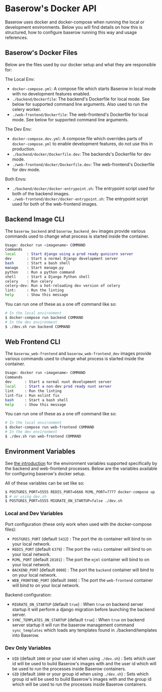 # Baserow's Docker API

Baserow uses docker and docker-compose when running the local or development
environments. Below you will find details on how this is structured, how to configure
baserow running this way and usage references.

## Baserow's Docker Files

Below are the files used by our docker setup and what they are responsible for:

The Local Env:

- `docker-compose.yml`: A compose file which starts Baserow in local mode with no
  development features enabled.
- `./backend/Dockerfile`: The backend's Dockerfile for local mode. See below for
  supported command line arguments. Also used to run the celery worker.
- `./web-frontend/Dockerfile`: The web-frontend's Dockerfile for local mode. See below
  for supported command line arguments.

The Dev Env:

- `docker-compose.dev.yml`: A compose file which overrides parts of `docker-compose.yml`
  to enable development features, do not use this in production.
- `./backend/docker/Dockerfile.dev`: The backends's Dockerfile for dev mode.
- `./web-frontend/docker/Dockerfile.dev`: The web-frontend's Dockerfile for dev mode.

Both Envs:

- `./backend/docker/docker-entrypoint.sh`: The entrypoint script used for both of the
  backend images.
- `./web-frontend/docker/docker-entrypoint.sh`: The entrypoint script used for both of
  the web-frontend images.

## Backend Image CLI

The `baserow_backend` and `baserow_backend_dev` images provide various commands used to
change what process is started inside the container.

```bash
Usage: docker run <imagename> COMMAND
Commands
local     : Start django using a prod ready gunicorn server
dev       : Start a normal Django development server
bash      : Start a bash shell
manage    : Start manage.py
python    : Run a python command
shell     : Start a Django Python shell
celery    : Run celery
celery-dev: Run a hot-reloading dev version of celery
lint:     : Run the linting
help      : Show this message
```

You can run one of these as a one off command like so:

```bash
# In the local environment
$ docker-compose run backend COMMAND
# In the dev environment
$ ./dev.sh run backend COMMAND
```

## Web Frontend CLI

The `baserow_web-frontend` and `baserow_web-frontend_dev` images provide various commands
used to change what process is started inside the container.

```bash
Usage: docker run <imagename> COMMAND
Commands
dev      : Start a normal nuxt development server
local    : Start a non-dev prod ready nuxt server
lint     : Run the linting
lint-fix : Run eslint fix
bash     : Start a bash shell
help     : Show this message
```

You can run one of these as a one off command like so:

```bash
# In the local environment
$ docker-compose run web-frontend COMMAND
# In the dev environment
$ ./dev.sh run web-frontend COMMAND
```

## Environment Variables

See [the introduction](../getting-started/introduction.md) for the environment variables
supported specifically by the backend and web-frontend processes. Below are the
variables available for configuring baserow's docker setup.

All of these variables can be set like so:

```bash
$ POSTGRES_PORT=5555 REDIS_PORT=6666 MJML_PORT=7777 docker-compose up 
$ # or using dev.sh
$ POSTGRES_PORT=5555 MIGRATE_ON_STARTUP=false ./dev.sh
```

### Local and Dev Variables

Port configuration (these only work when used with the docker-compose files):

- `POSTGRES_PORT` (default `5432`) : The port the `db` container will bind to on your
  local network.
- `REDIS_PORT` (default `6379`) : The port the `redis` container will bind to on your
  local network.
- `MJML_PORT` (default `28101`) : The port the `mjml` container will bind to on your
  local network.
- `BACKEND_PORT` (default `8000`) : The port the `backend` container will bind to on
  your local network.
- `WEB_FRONTEND_PORT` (default `3000`) : The port the `web-frontend` container will bind
  to on your local network.

Backend configuration:

- `MIGRATE_ON_STARTUP` (default `true`) : When `true` on backend server startup it will
  perform a django migration before launching the backend server.
- `SYNC_TEMPLATES_ON_STARTUP` (default `true`) : When `true` on backend server startup
  it will run the baserow management command `sync_templates` which loads any templates
  found in ./backend/templates into Baserow.

### Dev Only Variables 

- `UID` (default `1000` or your user id when using `./dev.sh`) : Sets which user id will
  be used to build Baserow's images with and the user id which will be used to run the
  processes inside Baserow containers.
- `GID` (default `1000` or your group id when using `./dev.sh`) : Sets which group id
  will be used to build Baserow's images with and the group id which will be used to run
  the processes inside Baserow containers.
